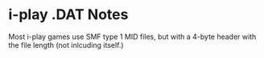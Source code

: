 i-play .DAT Notes
=================
Most i-play games use SMF type 1 MID files, but with a 4-byte header with the file length (not inlcuding itself.)
